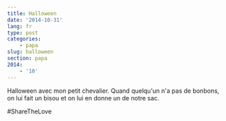 ```yaml
---
title: Halloween
date: '2014-10-31'
lang: fr
type: post
categories:
    - papa
slug: halloween
section: papa
2014:
    - '10'
---
```


Halloween avec mon petit chevalier. Quand quelqu'un n'a pas de bonbons, on lui fait un bisou et on lui en donne un de notre sac.

‪#‎ShareTheLove
